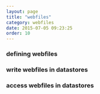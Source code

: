 ```yaml
---
layout: page
title: "webfiles"
category: webfiles
date: 2015-07-05 09:23:25
order: 10
---
```


### defining webfiles

### write webfiles in datastores

### access webfiles in datastores
